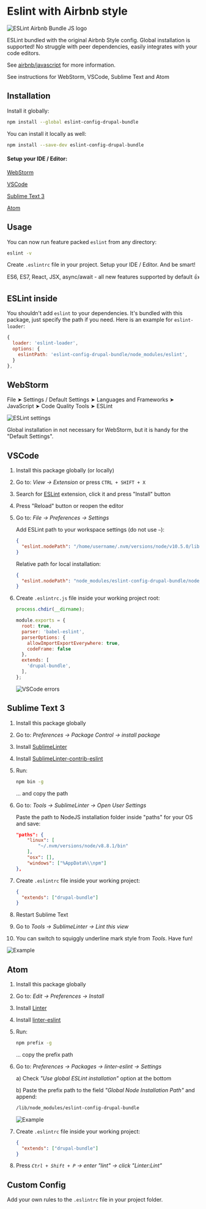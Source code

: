 # Eslint with Airbnb style

![ESLint Airbnb Bundle JS logo](https://i.imgur.com/vPaV2CK.png?1)

ESLint bundled with the original Airbnb Style config. Global installation is supported! No struggle with peer dependencies, easily integrates with your code editors.

See [airbnb/javascript] for more information.

See instructions for WebStorm, VSCode, Sublime Text and Atom

[airbnb/javascript]: https://github.com/airbnb/javascript

## Installation

Install it globally:

```bash
npm install --global eslint-config-drupal-bundle
```

You can install it locally as well:

```bash
npm install --save-dev eslint-config-drupal-bundle
```

#### Setup your IDE / Editor:

[WebStorm](#user-content-webstorm)

[VSCode](#user-content-vscode)

[Sublime Text 3](#user-content-sublime-text-3)

[Atom](#user-content-atom)

## Usage

You can now run feature packed `eslint` from any directory:

```bash
eslint -v
```

Create `.eslintrc` file in your project. Setup your IDE / Editor. And be smart!

ES6, ES7, React, JSX, async/await - all new features supported by default 👍

## ESLint inside

You shouldn't add `eslint` to your dependencies. It's bundled with this package, just specify the path if you need.
Here is an example for `eslint-loader`:

```javascript
{
  loader: 'eslint-loader',
  options: {
    eslintPath: 'eslint-config-drupal-bundle/node_modules/eslint',
  }
},
```

## WebStorm

File ➤ Settings / Default Settings ➤ Languages and Frameworks ➤ JavaScript ➤ Code Quality Tools ➤ ESLint

![ESLint settings](https://i.imgur.com/YcmHkhx.png)

Global installation in not necessary for WebStorm, but it is handy for the "Default Settings".

## VSCode

1. Install this package globally (or locally)

2. Go to: *View -> Extension* or press `CTRL + SHIFT + X`

3. Search for [ESLint](https://github.com/Microsoft/vscode-eslint) extension, click it and press "Install" button

4. Press "Reload" button or reopen the editor

5. Go to: *File -> Preferences -> Settings*

   Add ESLint path to your workspace settings (do not use `~`):
    ```json
    {
      "eslint.nodePath": "/home/username/.nvm/versions/node/v10.5.0/lib/node_modules/eslint-config-drupal-bundle/node_modules/eslint",
    }
    ```

   Relative path for local installation:
    ```json
    {
      "eslint.nodePath": "node_modules/eslint-config-drupal-bundle/node_modules/eslint",
    }
    ```

7. Create `.eslintrc.js` file inside your working project root:
    ```js
    process.chdir(__dirname);

    module.exports = {
      root: true,
      parser: 'babel-eslint',
      parserOptions: {
        allowImportExportEverywhere: true,
        codeFrame: false
      },
      extends: [
        'drupal-bundle',
      ],
    };
    ```
    ![VSCode errors](https://i.imgur.com/sNL9w7V.png)

## Sublime Text 3

1. Install this package globally

2. Go to: *Preferences -> Package Control -> install package*

3. Install [SublimeLinter](https://packagecontrol.io/packages/SublimeLinter)

4. Install [SublimeLinter-contrib-eslint](https://packagecontrol.io/packages/SublimeLinter-contrib-eslint)

5. Run:
    ```bash
    npm bin -g
    ```
    ... and copy the path
6. Go to: *Tools -> SublimeLinter -> Open User Settings*

   Paste the path to NodeJS installation folder inside "paths" for your OS and save:
    ```json
    "paths": {
        "linux": [
            "~/.nvm/versions/node/v8.8.1/bin"
        ],
        "osx": [],
        "windows": ["%AppData%\\npm"]
    },
    ```
7. Create `.eslintrc` file inside your working project:
    ```json
    {
      "extends": ["drupal-bundle"]
    }
    ```

8. Restart Sublime Text

9. Go to *Tools -> SublimeLinter -> Lint this view*

10. You can switch to squiggly underline mark style from *Tools*. Have fun!

![Example](https://i.imgur.com/ShuWHXU.png)

## Atom

1. Install this package globally

2. Go to: *Edit -> Preferences -> Install*

3. Install [Linter](https://atom.io/packages/linter)

4. Install [linter-eslint](https://atom.io/packages/linter-eslint)

5. Run:
    ```bash
    npm prefix -g
    ```
    ... copy the prefix path
6. Go to: *Preferences -> Packages -> linter-eslint -> Settings*

   a) Check *"Use global ESLint installation"* option at the bottom

   b) Paste the prefix path to the field *"Global Node Installation Path"* and append:
   ```bash
   /lib/node_modules/eslint-config-drupal-bundle
   ```

    ![Example](https://i.imgur.com/6S9qYKk.png)

7. Create `.eslintrc` file inside your working project:
    ```json
    {
      "extends": ["drupal-bundle"]
    }
    ```

8. Press *`Ctrl + Shift + P` -> enter "lint" -> click "Linter:Lint"*

## Custom Config

Add your own rules to the `.eslintrc` file in your project folder.
